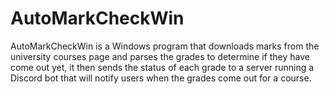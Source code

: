 ﻿# AutoMarkCheckWin
AutoMarkCheckWin is a Windows program that downloads marks from the university courses page and parses the grades to determine if they have come out yet, it then sends the status of each grade to a server running a Discord bot that will notify users when the grades come out for a course.